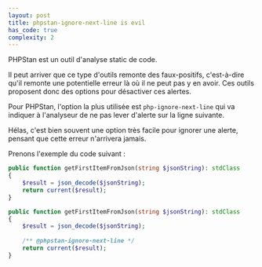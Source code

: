 ```yaml
---
layout: post
title: phpstan-ignore-next-line is evil
has_code: true
complexity: 2
---
```

PHPStan est un outil d'analyse static de code.

Il peut arriver que ce type d'outils remonte des faux-positifs, c'est-à-dire qu'il remonte une potentielle erreur là où il ne peut pas y en avoir. Ces outils proposent donc des options pour désactiver ces alertes.

Pour PHPStan, l'option la plus utilisée est `php-ignore-next-line` qui va indiquer à l'analyseur de ne pas lever d'alerte sur la ligne suivante.

Hélas, c'est bien souvent une option très facile pour ignorer une alerte, pensant que cette erreur n'arrivera jamais.

Prenons l'exemple du code suivant :
```php
public function getFirstItemFromJson(string $jsonString): stdClass
{
    $result = json_decode($jsonString);
    return current($result);
}
```


```php
public function getFirstItemFromJson(string $jsonString): stdClass
{
    $result = json_decode($jsonString);
    
    /** @phpstan-ignore-next-line */
    return current($result);
}
```

